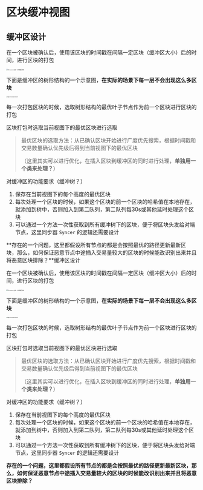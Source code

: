 # 区块缓冲视图

## 缓冲区设计

在一个区块被确认后，使用该区块的时间戳在间隔一定区块（缓冲区大小）后的时间，进行区块的打包

<img src="https://imgs.decision01.com/Chronos%20%E8%AE%BE%E8%AE%A1%20-%20%E5%8C%BA%E5%9D%97%E7%BC%93%E5%86%B2%E5%8C%BA.jpg" alt="Chronos 设计 - 区块缓冲区" style="zoom: 25%;" />

下面是缓冲区的树形结构的一个示意图，**在实际的场景下每一层不会出现这么多区块**

<img src="https://imgs.decision01.com/image-20230316000811659.png" alt="image-20230316000811659" style="zoom:15%;" />

每一次打包区块的时候，选取树形结构的最优叶子节点作为前一个区块进行区块的打包

区块打包时选取当前视图下的最优区块进行选取

> 最优区块的选取方法：从已确认区块开始进行广度优先搜索，根据时间戳和交易数量确认优先级后得到当前视图下的最优区块
>
> （这里其实可以进行优化，在插入区块到缓冲区的同时进行处理，**单独用一个类来处理？**）

对缓冲区的功能要求（缓冲树？）

1. 保存在当前视图下的每个高度的最优区块
2. 每次处理一个区块的时候，如果这个区块的前一个区块的哈希值在本地存在，就添加到树中，否则加入到第二队列，第二队列每30s或其他延时处理这个区块
3. 可以通过一个方法一次性获取到所有缓冲树下的区块，便于将区块头发给对端节点，这里同步器 `Syncer` 的逻辑还需要设计 

**存在的一个问题，这里都假设所有节点的都是会按照最优的路径更新最新区块，那么，如何保证恶意节点中途插入交易量较大的区块的时候能改识别出来并且将恶意区块排除？**缓冲区设计

在一个区块被确认后，使用该区块的时间戳在间隔一定区块（缓冲区大小）后的时间，进行区块的打包

<img src="https://imgs.decision01.com/Chronos%20%E8%AE%BE%E8%AE%A1%20-%20%E5%8C%BA%E5%9D%97%E7%BC%93%E5%86%B2%E5%8C%BA.jpg" alt="Chronos 设计 - 区块缓冲区" style="zoom: 25%;" />

下面是缓冲区的树形结构的一个示意图，**在实际的场景下每一层不会出现这么多区块**

<img src="https://imgs.decision01.com/image-20230316000811659.png" alt="image-20230316000811659" style="zoom:15%;" />

每一次打包区块的时候，选取树形结构的最优叶子节点作为前一个区块进行区块的打包

区块打包时选取当前视图下的最优区块进行选取

> 最优区块的选取方法：从已确认区块开始进行广度优先搜索，根据时间戳和交易数量确认优先级后得到当前视图下的最优区块
>
> （这里其实可以进行优化，在插入区块到缓冲区的同时进行处理，**单独用一个类来处理？**）

对缓冲区的功能要求（缓冲树？）

1. 保存在当前视图下的每个高度的最优区块
2. 每次处理一个区块的时候，如果这个区块的前一个区块的哈希值在本地存在，就添加到树中，否则加入到第二队列，第二队列每30s或其他延时处理这个区块
3. 可以通过一个方法一次性获取到所有缓冲树下的区块，便于将区块头发给对端节点，这里同步器 `Syncer` 的逻辑还需要设计 

**存在的一个问题，这里都假设所有节点的都是会按照最优的路径更新最新区块，那么，如何保证恶意节点中途插入交易量较大的区块的时候能改识别出来并且将恶意区块排除？**